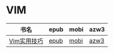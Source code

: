 # VIM

| 书名 | epub | mobi | azw3 |
| --- | --- | --- | --- |
| [Vim实用技巧](http://ct.dalanmei.com/f/31084289-571916612-7985b1) | [epub](http://ct.dalanmei.com/f/31084289-571916612-7985b1) | [mobi](http://ct.dalanmei.com/f/31084289-571558237-ecd173) | [azw3](http://ct.dalanmei.com/f/31084289-572074848-480961) |
